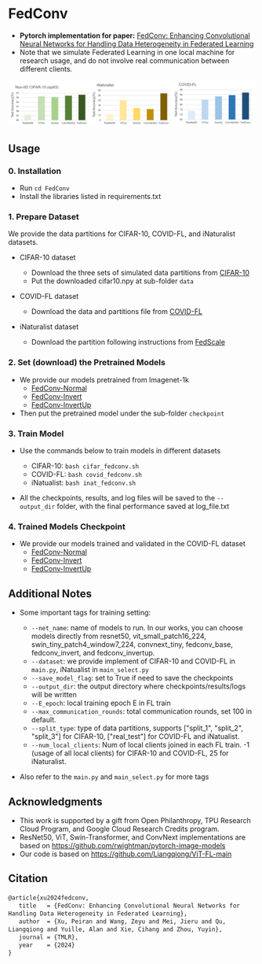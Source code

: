 # FedConv
* **Pytorch implementation for paper:** [FedConv: Enhancing Convolutional Neural Networks for Handling Data Heterogeneity in Federated Learning](https://arxiv.org/abs/2310.04412)
* Note that we simulate Federated Learning in one local machine for research usage, and do not involve real communication between different clients.

<div align="center">
  <img src="fedconv_teaser.png"/>
</div>

## Usage
### 0. Installation

- Run `cd FedConv`
- Install the libraries listed in requirements.txt 

### 1. Prepare Dataset 

We provide the data partitions for CIFAR-10, COVID-FL, and iNaturalist datasets. 

- CIFAR-10 dataset 
    * Download the three sets of simulated data partitions from [CIFAR-10](https://drive.google.com/file/d/17Dz0u1wRqWfN9yXptTsmTe3mL6fGgIQX/view?usp=sharing)
    * Put the downloaded cifar10.npy at sub-folder ```data ```
    
- COVID-FL dataset
    * Download the data and partitions file from [COVID-FL](https://drive.google.com/file/d/1BiG30JJ7U2BT0x92DjwfPeLb-uwTHdUV/view?usp=sharing)

- iNaturalist dataset
    * Download the partition following instructions from [FedScale](https://github.com/SymbioticLab/FedScale/tree/master/benchmark/dataset/inaturalist)

### 2. Set (download) the Pretrained Models
- We provide our models pretrained from Imagenet-1k
    - [FedConv-Normal](https://drive.google.com/file/d/16sI242zjpM2grd_gmeeo4QkOEAfcRhDW/view?usp=sharing)
    - [FedConv-Invert](https://drive.google.com/file/d/1mj53LsN2_a5dRW0hNEBaKt0kaGnfg0tT/view?usp=sharing)
    - [FedConv-InvertUp](https://drive.google.com/file/d/1JIImj1r2wkgSj-a_y41ovkuh8SmkrBNf/view?usp=sharing)
- Then put the pretrained model under the sub-folder ```checkpoint```

### 3. Train Model
- Use the commands below to train models in different datasets
    - CIFAR-10: ```bash cifar_fedconv.sh```
    - COVID-FL: ```bash covid_fedconv.sh```
    - iNatualist: ```bash inat_fedconv.sh```

- All the checkpoints, results, and log files will be saved to the ```--output_dir``` folder, with the final performance saved at log_file.txt 

### 4. Trained Models Checkpoint
- We provide our models trained and validated in the COVID-FL dataset
    - [FedConv-Normal](https://drive.google.com/file/d/1p8BdYK9n8UlC8Cw6oShHr5CJElvLgPhU/view?usp=sharing)
    - [FedConv-Invert](https://drive.google.com/file/d/1AaYKJB25Bfb_-ETARR3qTZlJI9a0rOZv/view?usp=sharing)
    - [FedConv-InvertUp](https://drive.google.com/file/d/1A85XIQSTYikIhWU-J1k1ANKWR52KmblD/view?usp=sharing)

## Additional Notes
- Some important tags for training setting:  
    - ```--net_name```: name of models to run. In our works, you can choose models directly from resnet50, vit_small_patch16_224, swin_tiny_patch4_window7_224, convnext_tiny, fedconv_base, fedconv_invert, and fedconv_invertup. 
    - ```--dataset```: we provide implement of CIFAR-10 and COVID-FL in  ```main.py```, iNatualist in  ```main_select.py```
    - ```--save_model_flag```: set to True if need to save the checkpoints 
    - ```--output_dir```: the output directory where checkpoints/results/logs will be written 
    - ```--E_epoch```: local training epoch E in FL train
    - ```--max_communication_rounds```: total communication rounds, set 100 in default.
    - ```--split_type```: type of data partitions, supports ["split_1", "split_2", "split_3"] for CIFAR-10, ["real_test"] for COVID-FL and iNatualist.
    - ```--num_local_clients```: Num of local clients joined in each FL train. -1 (usage of all local clients) for CIFAR-10 and COVID-FL, 25 for iNaturalist.  

- Also refer to the ```main.py``` and ```main_select.py``` for more tags

## Acknowledgments
- This work is supported by a gift from Open Philanthropy, TPU Research Cloud Program, and Google Cloud Research Credits program.
- ResNet50, ViT, Swin-Transformer, and ConvNext implementations are based on https://github.com/rwightman/pytorch-image-models
- Our code is based on https://github.com/Liangqiong/ViT-FL-main

## Citation

```
@article{xu2024fedconv,
   title   = {FedConv: Enhancing Convolutional Neural Networks for Handling Data Heterogeneity in Federated Learning},
   author  = {Xu, Peiran and Wang, Zeyu and Mei, Jieru and Qu, Liangqiong and Yuille, Alan and Xie, Cihang and Zhou, Yuyin},
   journal = {TMLR},
   year    = {2024}
}
```

